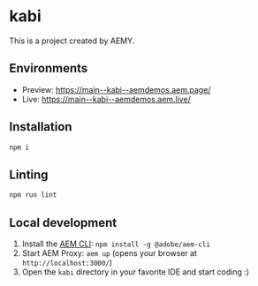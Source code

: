 # kabi

This is a project created by AEMY.

## Environments

- Preview: https://main--kabi--aemdemos.aem.page/
- Live: https://main--kabi--aemdemos.aem.live/

## Installation

```sh
npm i
```

## Linting

```sh
npm run lint
```

## Local development

1. Install the [AEM CLI](https://github.com/adobe/helix-cli): `npm install -g @adobe/aem-cli`
1. Start AEM Proxy: `aem up` (opens your browser at `http://localhost:3000/`)
1. Open the `kabi` directory in your favorite IDE and start coding :)